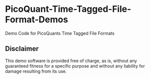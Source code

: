 PicoQuant-Time-Tagged-File-Format-Demos
=======================================

Demo Code for PicoQuants Time Tagged File Formats

## Disclaimer

This demo software is provided free of charge, as is, without any guaranteed fitness for a specific purpose and without any liability for damage resulting from its use.
